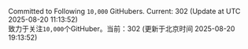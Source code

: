 Committed to Following `10,000` GitHubers. Current: <!-- FOLLOWING_COUNT -->302<!-- FOLLOWING_COUNT --> (Update at UTC <!-- LAST_UPDATED -->2025-08-20 11:13:52<!-- LAST_UPDATED -->)<br>
致力于关注`10,000`个GitHuber。当前：<!-- FOLLOWING_COUNT -->302<!-- FOLLOWING_COUNT --> (更新于北京时间 <!-- LAST_UPDATED_CST -->2025-08-20 19:13:52<!-- LAST_UPDATED_CST -->)
